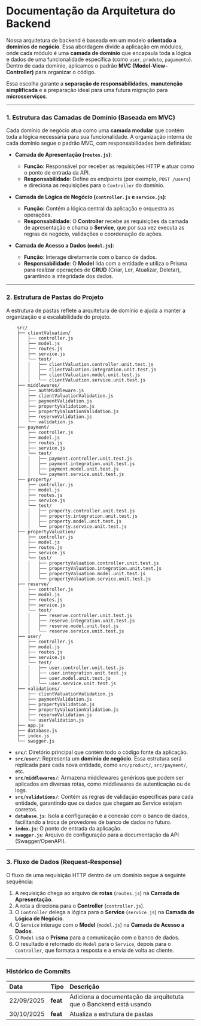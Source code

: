 # Documentação da Arquitetura do Backend

Nossa arquitetura de backend é baseada em um modelo **orientado a domínios de negócio**. Essa abordagem divide a aplicação em módulos, onde cada módulo é uma **camada de domínio** que encapsula toda a lógica e dados de uma funcionalidade específica (como `user`, `produto`, `pagamento`). Dentro de cada domínio, aplicamos o padrão **MVC (Model-View-Controller)** para organizar o código.

Essa escolha garante a **separação de responsabilidades**, **manutenção simplificada** e a preparação ideal para uma futura migração para **microsserviços**.

---

### 1. Estrutura das Camadas de Domínio (Baseada em MVC)

Cada domínio de negócio atua como uma **camada modular** que contém toda a lógica necessária para sua funcionalidade. A organização interna de cada domínio segue o padrão MVC, com responsabilidades bem definidas:

* **Camada de Apresentação (`routes.js`)**:
    * **Função**: Responsável por receber as requisições HTTP e atuar como o ponto de entrada da API.
    * **Responsabilidade**: Define os endpoints (por exemplo, `POST /users`) e direciona as requisições para o `Controller` do domínio.

* **Camada de Lógica de Negócio (`controller.js` e `service.js`)**:
    * **Função**: Contém a lógica central da aplicação e orquestra as operações.
    * **Responsabilidade**: O **Controller** recebe as requisições da camada de apresentação e chama o **Service**, que por sua vez executa as regras de negócio, validações e coordenação de ações.

* **Camada de Acesso a Dados (`model.js`)**:
    * **Função**: Interage diretamente com o banco de dados.
    * **Responsabilidade**: O **Model** lida com a entidade e utiliza o Prisma para realizar operações de **CRUD** (Criar, Ler, Atualizar, Deletar), garantindo a integridade dos dados.

---

### 2. Estrutura de Pastas do Projeto

A estrutura de pastas reflete a arquitetura de domínio e ajuda a manter a organização e a escalabilidade do projeto.

```plaintext
    src/
    ├── clientValuation/
    │   ├── controller.js
    │   ├── model.js
    │   ├── routes.js
    │   ├── service.js
    │   └── test/
    │   │   ├── clientValuation.controller.unit.test.js
    │   │   ├── clientValuation.integration.unit.test.js
    │   │   ├── clientValuation.model.unit.test.js
    │   │   └── clientValuation.service.unit.test.js
    ├── middlewares/
    │   ├── authMiddleware.js
    │   ├── clientValuationValidation.js
    │   ├── paymentValidation.js
    │   ├── propertyValidation.js
    │   ├── propertyValuationValidation.js
    │   ├── reserveValidation.js
    │   └── validation.js
    ├── payment/
    │   ├── controller.js
    │   ├── model.js
    │   ├── routes.js
    │   ├── service.js
    │   └── test/
    │   │   ├── payment.controller.unit.test.js
    │   │   ├── payment.integration.unit.test.js
    │   │   ├── payment.model.unit.test.js
    │   │   └── payment.service.unit.test.js
    ├── property/
    │   ├── controller.js
    │   ├── model.js
    │   ├── routes.js
    │   ├── service.js
    │   └── test/
    │   │   ├── property.controller.unit.test.js
    │   │   ├── property.integration.unit.test.js
    │   │   ├── property.model.unit.test.js
    │   │   └── property.service.unit.test.js
    ├── propertyValuation/
    │   ├── controller.js
    │   ├── model.js
    │   ├── routes.js
    │   ├── service.js
    │   └── test/
    │   │   ├── propertyValuation.controller.unit.test.js
    │   │   ├── propertyValuation.integration.unit.test.js
    │   │   ├── propertyValuation.model.unit.test.js
    │   │   └── propertyValuation.service.unit.test.js
    ├── reserve/
    │   ├── controller.js
    │   ├── model.js
    │   ├── routes.js
    │   ├── service.js
    │   └── test/
    │   │   ├── reserve.controller.unit.test.js
    │   │   ├── reserve.integration.unit.test.js
    │   │   ├── reserve.model.unit.test.js
    │   │   └── reserve.service.unit.test.js
    ├── user/
    │   ├── controller.js
    │   ├── model.js
    │   ├── routes.js
    │   ├── service.js
    │   └── test/
    │   │   ├── user.controller.unit.test.js
    │   │   ├── user.integration.unit.test.js
    │   │   ├── user.model.unit.test.js
    │   │   └── user.service.unit.test.js
    ├── validations/
    │   ├── clientValuationValidation.js
    │   ├── paymentValidation.js
    │   ├── propertyValidation.js
    │   ├── propertyValuationValidation.js
    │   ├── reserveValidation.js
    │   └── userValidation.js
    ├── app.js    
    ├── database.js
    ├── index.js
    └── swagger.js
```

* **`src/`**: Diretório principal que contém todo o código fonte da aplicação.
* **`src/user/`**: Representa um **domínio de negócio**. Essa estrutura será replicada para cada nova entidade, como `src/product/`, `src/payment/`, etc.
* **`src/middlewares/`**: Armazena middlewares genéricos que podem ser aplicados em diversas rotas, como middlewares de autenticação ou de logs.
* **`src/validations/`**: Contém as regras de validação específicas para cada entidade, garantindo que os dados que chegam ao Service estejam corretos.
* **`database.js`**: Isola a configuração e a conexão com o banco de dados, facilitando a troca de provedores de banco de dados no futuro.
* **`index.js`**: O ponto de entrada da aplicação.
* **`swagger.js`**: Arquivo de configuração para a documentação da API (Swagger/OpenAPI).

---

### 3. Fluxo de Dados (Request-Response)

O fluxo de uma requisição HTTP dentro de um domínio segue a seguinte sequência:

1.  A requisição chega ao arquivo de **rotas** (`routes.js`) na **Camada de Apresentação**.
2.  A rota a direciona para o **Controller** (`controller.js`).
3.  O `Controller` delega a lógica para o **Service** (`service.js`) na **Camada de Lógica de Negócio**.
4.  O `Service` interage com o **Model** (`model.js`) na **Camada de Acesso a Dados**.
5.  O `Model` usa o **Prisma** para a comunicação com o banco de dados.
6.  O resultado é retornado do `Model` para o `Service`, depois para o `Controller`, que formata a resposta e a envia de volta ao cliente.

---

### Histórico de Commits

|    Data    |   Tipo   |                              Descrição                            |
| :--------- | :------- | :---------------------------------------------------------------- |
| 22/09/2025 | **feat** | Adiciona a documentação da arquitetuta que o Banckend está usando |
| 30/10/2025 | **feat** | Atualiza a estrutura de pastas |
